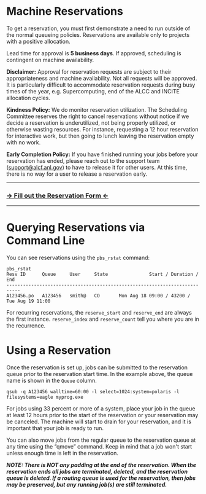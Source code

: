# Machine Reservations

To get a reservation, you must first demonstrate a need to run outside of the normal queueing policies. Reservations are available only to projects with a positive allocation. 

Lead time for approval is **5 business days**. If approved, scheduling is contingent on machine availability.

**Disclaimer:** Approval for reservation requests are subject to their appropriateness and machine availability. Not all requests will be approved. It is particularly difficult to accommodate reservation requests during busy times of the year, e.g. Supercomputing, end of the ALCC and INCITE allocation cycles.

**Kindness Policy:** We do monitor reservation utilization. The Scheduling Committee reserves the right to cancel reservations without notice if we decide a reservation is underutilized, not being properly utilized, or otherwise wasting resources. For instance, requesting a 12 hour reservation for interactive work, but then going to lunch leaving the reservation empty with no work.

**Early Completion Policy:** If you have finished running your jobs before your reservation has ended, please reach out to the support team (support@alcf.anl.gov) to have to release it for other users.
At this time, there is no way for a user to release a reservation early.

----
### [-> Fill out the Reservation Form <-](https://forms.office.com/Pages/ResponsePage.aspx?id=haH8DPcl40mK53BNUybihXhEiVpWIVZNp8Ow6W1CJnVUNTZLQ1c2N1lSOVNFQkg4RkJTSTAyMUJCNi4u)
----

# Querying Reservations via Command Line

You can see reservations using the `pbs_rstat` command:

```
pbs_rstat
Resv ID      Queue     User     State               Start / Duration / End             
---------------------------------------------------------------------------
A123456.po   A123456   smith@   CO       Mon Aug 18 09:00 / 43200 / Tue Aug 19 11:00
```

For recurring reservations, the `reserve_start` and `reserve_end` are always the first instance. 
`reserve_index` and `reserve_count` tell you where you are in the recurrence.


# Using a Reservation

Once the reservation is set up, jobs can be submitted to the reservation queue prior to the reservation start time. In the example above, the queue name is shown in the `Queue` column.

```
qsub -q A123456 walltime=60:00 -l select=1024:system=polaris -l filesystems=eagle myprog.exe
```

For jobs using 33 percent or more of a system, place your job in the queue at least 12 hours prior to the start of the reservation or your reservation may be canceled. The machine will start to drain for your reservation, and it is important that your job is ready to run.

You can also move jobs from the regular queue to the reservation queue at any time using the “qmove” command. 
Keep in mind that a job won't start unless enough time is left in the reservation. 

***NOTE: There is NOT any padding at the end of the reservation. 
When the reservation ends all jobs are terminated, deleted, and the reservation queue is deleted. 
If a routing queue is used for the reservation, then jobs may be preserved, but any running job(s) are still terminated.***

